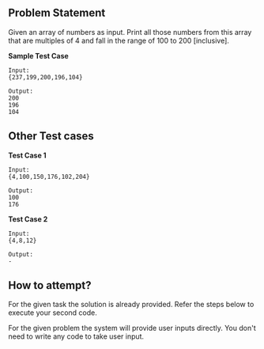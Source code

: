 ## Problem Statement
Given an array of numbers as input. Print all those numbers from this array that 
are multiples of 4 and fall in the range of 100 to 200 [inclusive].

**Sample Test Case**
```
Input:
{237,199,200,196,104}

Output:
200
196
104
```
## Other Test cases
**Test Case 1**
```
Input:
{4,100,150,176,102,204}

Output:
100
176
```
**Test Case 2**
```
Input:
{4,8,12} 

Output:
-
```

## How to attempt?
For the given task the solution is already provided. Refer the steps below to execute your second code.

For the given problem the system will provide user inputs directly. You don't need to write any code to take user input.

